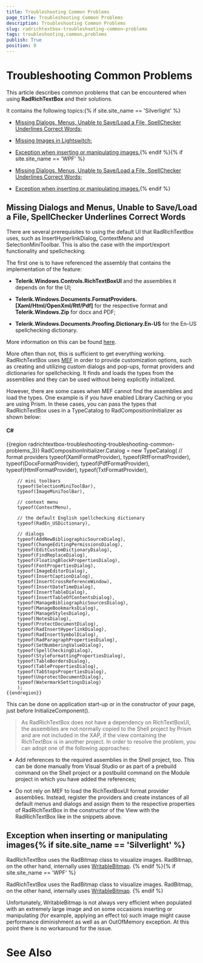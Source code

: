 ```yaml
---
title: Troubleshooting Common Problems
page_title: Troubleshooting Common Problems
description: Troubleshooting Common Problems
slug: radrichtextbox-troubleshooting-common-problems
tags: troubleshooting,common,problems
publish: True
position: 0
---
```


# Troubleshooting Common Problems



This article describes common problems that can be encountered when using __RadRichTextBox__ and their solutions.
      

It contains the following topics:{% if site.site_name == 'Silverlight' %}

* [Missing Dialogs, Menus, Unable to Save/Load a File, SpellChecker Underlines Correct Words;](#missing-dialogs-and-menus,-unable-to-save/load-a-file,-spellchecker-underlines-correct-words)

* [Missing Images in Lightswitch;](#missing-images-in-lightswitch)

* [Exception when inserting or manipulating images.](#Exception_when_inserting_or_manipulating_images){% endif %}{% if site.site_name == 'WPF' %}

* [Missing Dialogs, Menus, Unable to Save/Load a File, SpellChecker Underlines Correct Words;](#missing-dialogs-and-menus,-unable-to-save/load-a-file,-spellchecker-underlines-correct-words)

* [Exception when inserting or manipulating images.](#Exception_when_inserting_or_manipulating_images){% endif %}

## Missing Dialogs and Menus, Unable to Save/Load a File, SpellChecker Underlines Correct Words

There are several prerequisites to using the default UI that RadRichTextBox uses, such as InsertHyperlinkDialog, ContextMenu and SelectionMiniToolbar.
          This is also the case with the import/export functionality and spellchecking.
        

The first one is to have referenced the assembly that contains the implementation of the feature:

* __Telerik.Windows.Controls.RichTextBoxUI__ and the assemblies it depends on for the UI;
          

* __Telerik.Windows.Documents.FormatProviders.[Xaml/Html/OpenXml/Rtf/Pdf]__ for the respective format and __Telerik.Windows.Zip__ for docx and PDF;
          

* __Telerik.Windows.Documents.Proofing.Dictionary.En-US__ for the En-US spellchecking dictionary.
          

More information on this can be found
          [here](76CD496F-6D98-49E5-A700-F5B9AE4CEECE#Assembly_References).
        

More often than not, this is sufficient to get everything working. RadRichTextBox uses
          [MEF](http://mef.codeplex.com/)
          in order to provide customization options, such as creating and utilizing custom dialogs and pop-ups, format providers and dictionaries for spellchecking.
          It finds and loads the types from the assemblies and they can be used without being explicitly initialized.
        

However, there are some cases when MEF cannot find the assemblies and load the types. One example is if you have enabled Library Caching or you are using Prism.
          In these cases, you can pass the types that RadRichTextBox uses in a TypeCatalog to RadCompositionInitializer as shown below:
        

#### __C#__

{{region radrichtextbox-troubleshooting-troubleshooting-common-problems_3}}
	RadCompositionInitializer.Catalog = new TypeCatalog(
	    // format providers
	    typeof(XamlFormatProvider),
	    typeof(RtfFormatProvider),
	    typeof(DocxFormatProvider),
	    typeof(PdfFormatProvider),
	    typeof(HtmlFormatProvider),
	    typeof(TxtFormatProvider),
	
	    // mini toolbars
	    typeof(SelectionMiniToolBar),
	    typeof(ImageMiniToolBar),
	
	    // context menu
	    typeof(ContextMenu),
	
	    // the default English spellchecking dictionary
	    typeof(RadEn_USDictionary),
	
	    // dialogs
	    typeof(AddNewBibliographicSourceDialog),
	    typeof(ChangeEditingPermissionsDialog),
	    typeof(EditCustomDictionaryDialog),
	    typeof(FindReplaceDialog),
	    typeof(FloatingBlockPropertiesDialog),
	    typeof(FontPropertiesDialog),
	    typeof(ImageEditorDialog),
	    typeof(InsertCaptionDialog),
	    typeof(InsertCrossReferenceWindow),
	    typeof(InsertDateTimeDialog),
	    typeof(InsertTableDialog),
	    typeof(InsertTableOfContentsDialog),
	    typeof(ManageBibliographicSourcesDialog),
	    typeof(ManageBookmarksDialog),
	    typeof(ManageStylesDialog),
	    typeof(NotesDialog),
	    typeof(ProtectDocumentDialog),
	    typeof(RadInsertHyperlinkDialog),
	    typeof(RadInsertSymbolDialog),
	    typeof(RadParagraphPropertiesDialog),
	    typeof(SetNumberingValueDialog),
	    typeof(SpellCheckingDialog),
	    typeof(StyleFormattingPropertiesDialog),
	    typeof(TableBordersDialog),
	    typeof(TablePropertiesDialog),
	    typeof(TabStopsPropertiesDialog),
	    typeof(UnprotectDocumentDialog),
	    typeof(WatermarkSettingsDialog)
	    );
	{{endregion}}



This can be done on application start-up or in the constructor of your page, just before InitializeComponent().

>As RadRichTextBox does not have a dependency on RichTextBoxUI, the assemblies are not normally copied to the Shell project by Prism and are not included in the XAP, if the view containing the RichTextBox is in another project.
            In order to resolve the problem, you can adopt one of the following approaches:
          

* Add references to the required assemblies in the Shell project, too. This can be done manually from Visual Studio or as part of a prebuild command on the Shell project or a postbuild command on the Module project in which you have added the references;

* Do not rely on MEF to load the RichTextBoxUI format provider assemblies. Instead, register the providers and create instances of all default menus and dialogs and assign them to the respective properties of RadRichTextBox in the constructor of the View with the RadRichTextBox like in the snippets above.

## Exception when inserting or manipulating images{% if site.site_name == 'Silverlight' %}

RadRichTextBox uses the RadBitmap class to visualize images. RadBitmap, on the other hand, internally uses
            [WritableBitmap](http://msdn.microsoft.com/en-us/library/system.windows.media.imaging.writeablebitmap(v=vs.95).aspx).
          {% endif %}{% if site.site_name == 'WPF' %}

RadRichTextBox uses the RadBitmap class to visualize images. RadBitmap, on the other hand, internally uses
            [WritableBitmap](http://msdn.microsoft.com/en-us/library/system.windows.media.imaging.writeablebitmap(v=vs.100).aspx).
          {% endif %}

Unfortunately, WritableBitmap is not always very efficient when populated with an extremely large image and on some occasions inserting or 
          manipulating (for example, applying an effect to) such image might cause performance diminishment as well as an OutOfMemory exception. At this 
          point there is no workaround for the issue.
        

# See Also
